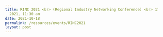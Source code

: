 ```yaml
---
title: RINC 2021 <br> (Regional Industry Networking Conference) <br> 17 Nov
  2021, 11:30 am
date: 2021-10-18
permalink: /resources/events/RINC2021
layout: post
---
```


